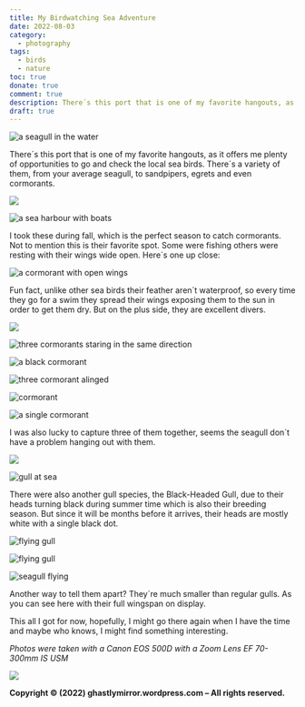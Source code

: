 ```yaml
---
title: My Birdwatching Sea Adventure
date: 2022-08-03
category:
  - photography
tags:
  - birds
  - nature
toc: true
donate: true
comment: true
description: There´s this port that is one of my favorite hangouts, as it offers me plenty of opportunities to go and check the local sea birds, from Seagulls to Cormorants.
draft: true
---
```


![a seagull in the water](images/52260217023_c927303569_c.jpg)

There´s this port that is one of my favorite hangouts, as it offers me plenty of opportunities to go and check the local sea birds. There´s a variety of them, from your average seagull, to sandpipers, egrets and even cormorants.

![](images/XLIltwg.png)

![a sea harbour with boats](images/52260200151_62b2c77b61_c.jpg)

I took these during fall, which is the perfect season to catch cormorants. Not to mention this is their favorite spot. Some were fishing others were resting with their wings wide open. Here´s one up close:

![a cormorant with open wings](images/52260480814_260c0a7ffa_c.jpg)

Fun fact, unlike other sea birds their feather aren´t waterproof, so every time they go for a swim they spread their wings exposing them to the sun in order to get them dry. But on the plus side, they are excellent divers.

![](images/XLIltwg.png)

![three cormorants staring in the same direction](images/52260203566_fd18f56e00_c.jpg)

![a black cormorant](images/52259233567_3bf8f761bd_c.jpg)

![three cormorant alinged](images/52260204291_1c417b2236_c.jpg)

![cormorant](images/52260484444_0aa90b79cd_c.jpg)

![a single cormorant](images/52259236102_626f482d08_c.jpg)

I was also lucky to capture three of them together, seems the seagull don´t have a problem hanging out with them.

![](images/XLIltwg.png)

![gull at sea](images/52260224933_1a44439b2e_c.jpg)

There were also another gull species, the Black-Headed Gull, due to their heads turning black during summer time which is also their breeding season. But since it will be months before it arrives, their heads are mostly white with a single black dot.

![flying gull](images/52260690495_783d477ff5_c.jpg)

![flying gull](images/52259240707_f5661f4004_c.jpg)

![seagull flying](images/52260211481_f56ed90ef9_c.jpg)

Another way to tell them apart? They´re much smaller than regular gulls. As you can see here with their full wingspan on display.

This all I got for now, hopefully, I might go there again when I have the time and maybe who knows, I might find something interesting.

_Photos were taken with a Canon EOS 500D with a Zoom Lens EF 70-300mm IS USM_

![](images/XLIltwg.png)

**Copyright © (2022) ghastlymirror.wordpress.com – All rights reserved.**
